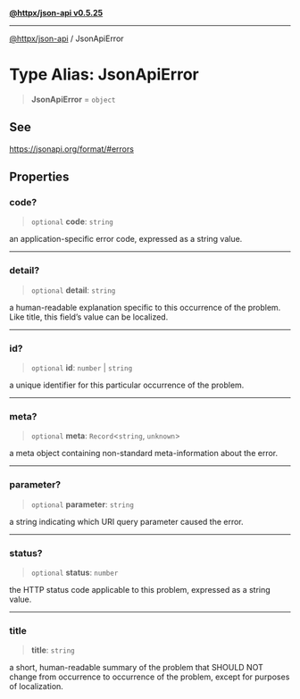 [**@httpx/json-api v0.5.25**](../README.md)

***

[@httpx/json-api](../README.md) / JsonApiError

# Type Alias: JsonApiError

> **JsonApiError** = `object`

## See

https://jsonapi.org/format/#errors

## Properties

### code?

> `optional` **code**: `string`

an application-specific error code, expressed as a string value.

***

### detail?

> `optional` **detail**: `string`

a human-readable explanation specific to this occurrence of the problem. Like title, this field’s value can be localized.

***

### id?

> `optional` **id**: `number` \| `string`

a unique identifier for this particular occurrence of the problem.

***

### meta?

> `optional` **meta**: `Record`\<`string`, `unknown`\>

a meta object containing non-standard meta-information about the error.

***

### parameter?

> `optional` **parameter**: `string`

a string indicating which URI query parameter caused the error.

***

### status?

> `optional` **status**: `number`

the HTTP status code applicable to this problem, expressed as a string value.

***

### title

> **title**: `string`

a short, human-readable summary of the problem that SHOULD NOT change from occurrence to occurrence of the problem, except for purposes of localization.
